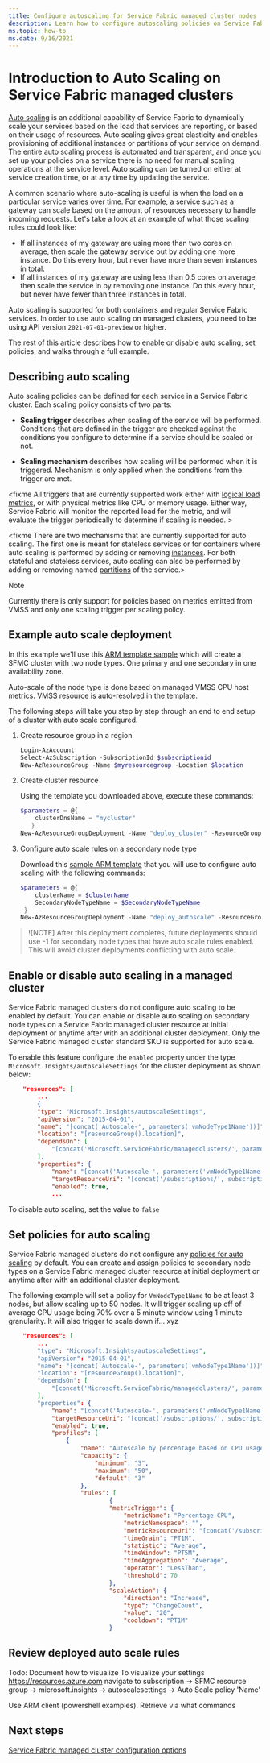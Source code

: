 ```yaml
---
title: Configure autoscaling for Service Fabric managed cluster nodes
description: Learn how to configure autoscaling policies on Service Fabric managed cluster.
ms.topic: how-to
ms.date: 9/16/2021
---
```


# Introduction to Auto Scaling on Service Fabric managed clusters
[Auto scaling](../architecture/best-practices/auto-scaling.md) is an additional capability of Service Fabric to dynamically scale your services based on the load that services are reporting, or based on their usage of resources. Auto scaling gives great elasticity and enables provisioning of additional instances or partitions of your service on demand. The entire auto scaling process is automated and transparent, and once you set up your policies on a 
service there is no need for manual scaling operations at the service level. Auto scaling can be turned on either at service creation 
time, or at any time by updating the service.

A common scenario where auto-scaling is useful is when the load on a particular service varies over time. For example, a service such as a gateway can scale based on the amount of resources necessary to handle incoming requests. Let's take a look at an example of what those scaling rules could look like:
* If all instances of my gateway are using more than two cores on average, then scale the gateway service out by adding one more instance. Do this every hour, but never have more than seven instances in total.
* If all instances of my gateway are using less than 0.5 cores on average, then scale the service in by removing one instance. Do this every hour, but never have fewer than three instances in total.

Auto scaling is supported for both containers and regular Service Fabric services. In order to use auto scaling on managed clusters, you need to be using API version `2021-07-01-preview` or higher. 

The rest of this article describes how to enable or disable auto scaling, set policies, and walks through a full example.

## Describing auto scaling
Auto scaling policies can be defined for each service in a Service Fabric cluster. Each scaling policy consists of two parts:
* **Scaling trigger** describes when scaling of the service will be performed. Conditions that are defined in the trigger are checked against the conditions you configure to determine if a service should be scaled or not. 

* **Scaling mechanism** describes how scaling will be performed when it is triggered. Mechanism is only applied when the conditions from the trigger are met.

<fixme All triggers that are currently supported work either with [logical load metrics](service-fabric-cluster-resource-manager-metrics.md), or 
with physical metrics like CPU or memory usage. Either way, Service Fabric will monitor the reported load for the metric, and will 
evaluate the trigger periodically to determine if scaling is needed. >

<fixme There are two mechanisms that are currently supported for auto scaling. The first one is meant for stateless services or for containers 
where auto scaling is performed by adding or removing [instances](service-fabric-concepts-replica-lifecycle.md). For both stateful and 
stateless services, auto scaling can also be performed by adding or removing named [partitions](service-fabric-concepts-partitioning.md) 
of the service.>

> [!NOTE]
> Currently there is only support for policies based on metrics emitted from VMSS and only one scaling trigger per scaling policy.


## Example auto scale deployment

In this example we'll use this [ARM template sample](url) which will create a SFMC cluster with two node types. One primary and one secondary in one availability zone.

Auto-scale of the node type is done based on managed VMSS CPU host metrics. 
VMSS resource is auto-resolved in the template. 

The following steps will take you step by step through an end to end setup of a cluster with auto scale configured.

1) Create resource group in a region

   ```powershell 
   Login-AzAccount
   Select-AzSubscription -SubscriptionId $subscriptionid
   New-AzResourceGroup -Name $myresourcegroup -Location $location
   ```

2) Create cluster resource

   Using the template you downloaded above, execute these commands:

   ```powershell
   $parameters = @{ 
       clusterDnsName = "mycluster" 
      } 
   New-AzResourceGroupDeployment -Name "deploy_cluster" -ResourceGroupName $resourceGroupName -TemplateFile .\cluster.json -TemplateParameterObject $parameters -Verbose
   ```

3) Configure auto scale rules on a secondary node type
 
   Download this [sample ARM template](url) that you will use to configure auto scaling with the following commands:

   ```powershell
   $parameters = @{ 
       clusterName = $clusterName 
       SecondaryNodeTypeName = $SecondaryNodeTypeName
    } 
   New-AzResourceGroupDeployment -Name "deploy_autoscale" -ResourceGroupName $resourceGroupName -TemplateFile .\cluster.json -TemplateParameterObject $parameters -Verbose 
   ```

>![NOTE]
>After this deployment completes, future deployments should use -1 for secondary node types that have auto scale rules enabled. This will avoid cluster deployments conflicting with auto scale.


## Enable or disable auto scaling in a managed cluster

Service Fabric managed clusters do not configure auto scaling to be enabled by default. You can enable or disable auto scaling on secondary node types on a Service Fabric managed cluster resource at initial deployment or anytime after with an additional cluster deployment. Only the Service Fabric managed cluster standard SKU is supported for auto scale.

To enable this feature configure the `enabled` property under the type `Microsoft.Insights/autoscaleSettings` for the cluster deployment as shown below:

```JSON
    "resources": [
        ...
        {
        "type": "Microsoft.Insights/autoscaleSettings",
        "apiVersion": "2015-04-01",
        "name": "[concat('Autoscale-', parameters('vmNodeType1Name'))]",
        "location": "[resourceGroup().location]",
        "dependsOn": [
            "[concat('Microsoft.ServiceFabric/managedclusters/', parameters('clusterDnsName'), '/nodetypes/', parameters('vmNodeType1Name'))]"
        ],
        "properties": {
            "name": "[concat('Autoscale-', parameters('vmNodeType1Name'))]",
            "targetResourceUri": "[concat('/subscriptions/', subscription().subscriptionId, '/resourceGroups/',  resourceGroup().name, '/providers/Microsoft.ServiceFabric/managedclusters/', parameters('clusterDnsName'), '/nodetypes/', parameters('vmNodeType1Name'))]",
            "enabled": true,
            ...
```

To disable auto scaling, set the value to `false`

## Set policies for auto scaling

Service Fabric managed clusters do not configure any [policies for auto scaling](../azure-monitor/autoscale/autoscale-understanding-settings.md) by default. You can create and assign policies to secondary node types on a Service Fabric managed cluster resource at initial deployment or anytime after with an additional cluster deployment.

The following example will set a policy for `VmNodeType1Name` to be at least 3 nodes, but allow scaling up to 50 nodes. It will trigger scaling up off of average CPU usage being 70% over a 5 minute window using 1 minute granularity. It will also trigger to scale down if... xyz

<fix sample to include both scale up and down>

```JSON
    "resources": [
        ...
        "type": "Microsoft.Insights/autoscaleSettings",
        "apiVersion": "2015-04-01",
        "name": "[concat('Autoscale-', parameters('vmNodeType1Name'))]",
        "location": "[resourceGroup().location]",
        "dependsOn": [
            "[concat('Microsoft.ServiceFabric/managedclusters/', parameters('clusterDnsName'), '/nodetypes/', parameters('vmNodeType1Name'))]"
        ],
        "properties": {
            "name": "[concat('Autoscale-', parameters('vmNodeType1Name'))]",
            "targetResourceUri": "[concat('/subscriptions/', subscription().subscriptionId, '/resourceGroups/',  resourceGroup().name, '/providers/Microsoft.ServiceFabric/managedclusters/', parameters('clusterDnsName'), '/nodetypes/', parameters('vmNodeType1Name'))]",
            "enabled": true,
            "profiles": [
                {
                    "name": "Autoscale by percentage based on CPU usage",
                    "capacity": {
                        "minimum": "3",
                        "maximum": "50",
                        "default": "3"
                    },
                    "rules": [
                            {
                            "metricTrigger": {
                                "metricName": "Percentage CPU",
                                "metricNamespace": "",
                                "metricResourceUri": "[concat('/subscriptions/', subscription().subscriptionId, '/resourceGroups/SFC_', reference(parameters('clusterDnsName')).clusterId,'/providers/Microsoft.Compute/virtualMachineScaleSets/', parameters('vmNodeType1Name'))]",
                                "timeGrain": "PT1M",
                                "statistic": "Average",
                                "timeWindow": "PT5M",
                                "timeAggregation": "Average",
                                "operator": "LessThan",
                                "threshold": 70
                            },
                            "scaleAction": {
                                "direction": "Increase",
                                "type": "ChangeCount",
                                "value": "20",
                                "cooldown": "PT1M"
                            }
```


## Review deployed auto scale rules

Todo: Document how to visualize
To visualize your settings
https://resources.azure.com navigate to subscription -> SFMC resource group -> microsoft.insights -> autoscalesettings -> Auto Scale policy 'Name'

Use ARM client (powershell examples). Retrieve via what commands


## Next steps
[Service Fabric managed cluster configuration options](how-to-managed-cluster-configuration.md)